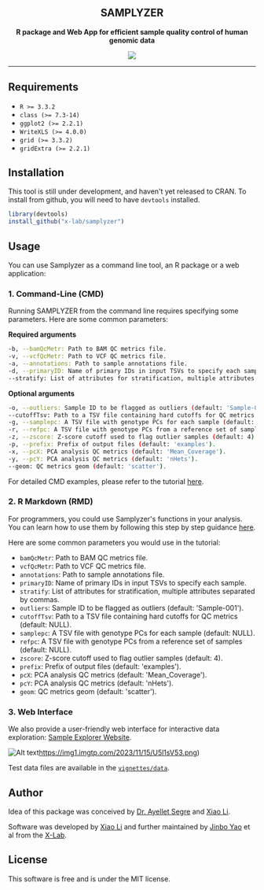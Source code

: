 <h2 align="center">
SAMPLYZER
</h2>
<p align ="center">
<strong>R package and Web App for efficient sample quality control of human genomic data</strong>
</p>

<p align ="center">
  <a title="R Version"> <img src='https://img.shields.io/badge/R-3.3.2-brightgreen'> </a>
</p>

---

## Requirements

* `R >= 3.3.2`
* `class (>= 7.3-14)`
* `ggplot2 (>= 2.2.1)`
* `WriteXLS (>= 4.0.0)`
* `grid (>= 3.3.2)`
* `gridExtra (>= 2.2.1)`

## Installation

This tool is still under development, and haven't yet released to CRAN. To install from github, you will need to have `devtools` installed.

```r
library(devtools)
install_github("x-lab/samplyzer")
```

## Usage

You can use Samplyzer as a command line tool, an R package or a web application:

### 1. Command-Line (CMD)

Running SAMPLYZER from the command line requires specifying some parameters. Here are some common parameters:

**Required arguments**

```sh
-b, --bamQcMetr: Path to BAM QC metrics file.
-v, --vcfQcMetr: Path to VCF QC metrics file.
-a, --annotations: Path to sample annotations file.
-d, --primaryID: Name of primary IDs in input TSVs to specify each sample.
--stratify: List of attributes for stratification, multiple attributes separated by commas.
```

**Optional arguments**

```sh
-o, --outliers: Sample ID to be flagged as outliers (default: 'Sample-001').
--cutoffTsv: Path to a TSV file containing hard cutoffs for QC metrics (default: NULL).
-g, --samplepc: A TSV file with genotype PCs for each sample (default: NULL).
-r, --refpc: A TSV file with genotype PCs from a reference set of samples (default: NULL).
-z, --zscore: Z-score cutoff used to flag outlier samples (default: 4).
-p, --prefix: Prefix of output files (default: 'examples').
-x, --pcX: PCA analysis QC metrics (default: 'Mean_Coverage').
-y, --pcY: PCA analysis QC metrics (default: 'nHets').
--geom: QC metrics geom (default: 'scatter').
```

For detailed CMD examples, please refer to the tutorial [here](vignettes/run.sh).

### 2. R Markdown (RMD)

For programmers, you could use Samplyzer's functions in your analysis. You can learn how to use them by following this step by step guidance [here](vignettes/tutorial.Rmd).

Here are some common parameters you would use in the tutorial:

* `bamQcMetr`: Path to BAM QC metrics file.
* `vcfQcMetr`: Path to VCF QC metrics file.
* `annotations`: Path to sample annotations file.
* `primaryID`: Name of primary IDs in input TSVs to specify each sample.
* `stratify`: List of attributes for stratification, multiple attributes separated by commas.
* `outliers`: Sample ID to be flagged as outliers (default: 'Sample-001').
* `cutoffTsv`: Path to a TSV file containing hard cutoffs for QC metrics (default: NULL).
* `samplepc`: A TSV file with genotype PCs for each sample (default: NULL).
* `refpc`: A TSV file with genotype PCs from a reference set of samples (default: NULL).
* `zscore`: Z-score cutoff used to flag outlier samples (default: 4).
* `prefix`: Prefix of output files (default: 'examples').
* `pcX`: PCA analysis QC metrics (default: 'Mean_Coverage').
* `pcY`: PCA analysis QC metrics (default: 'nHets').
* `geom`: QC metrics geom (default: 'scatter').

### 3. Web Interface

We also provide a user-friendly web interface for interactive data exploration: [Sample Explorer Website](https://xlab.shinyapps.io/samplyzer/).

![Alt text](https://img1.imgtp.com/2023/11/15/U5l1sV53.png)https://img1.imgtp.com/2023/11/15/U5l1sV53.png)

Test data files are available in the [`vignettes/data`](vignettes/run.sh).

## Author

Idea of this package was conceived by [Dr. Ayellet Segre](https://asegrelab.org) and [Xiao Li](https://github.com/xiaoli0).

Software was developed by [Xiao Li](https://github.com/xiaoli0) and further maintained by [Jinbo Yao](https://github.com/jinboyao) et al from the [X-Lab](https://x-lab.org.cn).

## License

This software is free and is under the MIT license.
